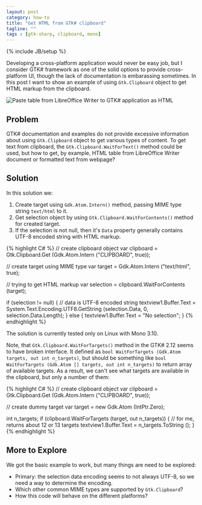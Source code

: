 ```yaml
---
layout: post
category: how-to
title: "Get HTML from GTK# clipboard"
tagline: ""
tags : [gtk-sharp, clipboard, mono]
---
```

{% include JB/setup %}

Developing a cross-platform application would never be easy job, but I consider GTK# framework as one of the solid options to provide cross-platform UI, though the lack of documentation is embarassing sometimes. In this post I want to show an example of using `Gtk.Clipboard` object to get HTML markup from the clipboard.

<!-- more -->

<img src="{{ site.url }}/assets/images/get-html-from-gtk-sharp-clipboard_01.png" alt="Paste table from LibreOffice Writer to GTK# application as HTML" class="img-fluid" />

## Problem

GTK# documentation and examples do not provide excessive information about using `Gtk.Clipboard` object to get various types of content. To get text from clipboard, the `Gtk.Clipboard.WaitForText()` method could be used, but how to get, by example, HTML table from LibreOffice Writer document or formatted text from webpage?

## Solution

In this solution we: 

1. Create target using `Gdk.Atom.Intern()` method, passing MIME type string `text/html` to it. 
2. Get selection object by using `Gtk.Clipboard.WaitForContents()` method for created target.
3. If the selection is not null, then it's `Data` property generally contains UTF-8 encoded string with HTML markup.

{% highlight C# %}
// create clipboard object
var clipboard = Gtk.Clipboard.Get (Gdk.Atom.Intern ("CLIPBOARD", true));

// create target using MIME type
var target = Gdk.Atom.Intern ("text/html", true);

// trying to get HTML markup
var selection = clipboard.WaitForContents (target);

if (selection != null)
{
	// data is UTF-8 encoded string
	textview1.Buffer.Text = System.Text.Encoding.UTF8.GetString (selection.Data, 0, selection.Data.Length);
}
else
{
	textview1.Buffer.Text = "No selection";
}
{% endhighlight %}

The solution is currently tested only on Linux with Mono 3.10. 

Note, that `Gtk.Clipboard.WaitForTargets()` method in the GTK# 2.12 seems to have broken interface. It defined as `bool WaitForTargets (Gdk.Atom targets, out int n_targets)`, but should be something like `bool WaitForTargets (Gdk.Atom [] targets, out int n_targets)` to return array of available targets. As a result, we can't see what targets are available in the clipboard, but only a number of them:

{% highlight C# %}
// create clipboard object
var clipboard = Gtk.Clipboard.Get (Gdk.Atom.Intern ("CLIPBOARD", true));

// create dummy target
var target = new Gdk.Atom (IntPtr.Zero);

int n_targets;
if (clipboard.WaitForTargets (target, out n_targets))
{
	// for me, returns about 12 or 13 targets
	textview1.Buffer.Text = n_targets.ToString (); 
}
{% endhighlight %}

## More to Explore

We got the basic example to work, but many things are need to be explored: 

* Primary: the selection data encoding seems to not always UTF-8, so we need a way to determine the encoding. 
* Which other common MIME types are supported by `Gtk.Clipboard`? 
* How this code will behave on the different platforms?

